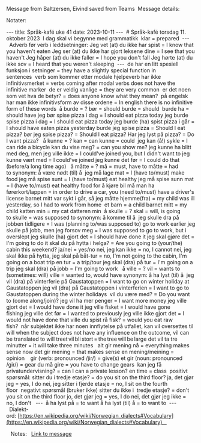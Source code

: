 Message from Baltzersen, Eivind saved from Teams  Message details:  

Notater: 

--- title: Språk-kafé uke 41 date: 2023-10-11 ---  # Språk-kafé torsdag 11. oktober 2023  I dag skal vi begynne med grammatikk  klar = prepared  ---  Adverb før verb i leddsetninger: Jeg vet (at) du ikke har spist = I know that you haven't eaten Jeg ser (at) du ikke har gjort leksene dine = I see that you haven't Jeg håper (at) du ikke faller = I hope you don't fall Jeg hørte (at) du ikke sov = I heard that you weren't sleeping  ---  de har en litt spesiell funksjon i setninger = they have a slightly special function in sentences  verb som kommer etter modale hjelpeverb har ikke infinitivsmerket = verbs coming after modal verbs does not have the infinitive marker  de er veldig vanlige = they are very common  er det noen som vet hva de betyr? = does anyone know what they mean?  på engelsk har man ikke infinitivsform av disse ordene = In english there is no infinitive form of these words  å burde = ? bør = should burde = should  burde ha = should have jeg bør spise pizza i dag = I should eat pizza today jeg burde spise pizza i dag = I should eat pizza today jeg burde (ha) spist pizza i går = I should have eaten pizza yesterday burde jeg spise pizza = Should I eat pizza? bør jeg spise pizza? = Should I eat pizza? Har jeg lyst på pizza? = Do I want pizza?   å kunne = ? kan = can kunne = could  jeg kan (å!) sykle = I can ride a bicycle kan du vise meg? = can you show me? jeg kunne ha blitt med deg, men jeg ville ikke = I could've joined you, but I didn't want to jeg kunne vært med = I could've joined jeg kunne det før = I could do that (before/a long time ago)   å måtte = ? må = must, have to måtte = had to synonym: å være nødt (til) å  jeg må lage mat = I (have to/must) make food jeg må spise sunt = I (have to/must) eat healthy jeg må spise sunn mat = I (have to/must) eat healthy food for å kjøre bil må man ha førerkort/lappen = in order to drive a car, you (need to/must) have a driver's license barnet mitt var sykt i går, så jeg måtte hjemme(fra) = my child was ill yesterday, so I had to work from home  et barn = a child barnet mitt = my child katten min = my cat datteren min  å skulle = ? skal = will, is going to skulle = was supposed to synonym: å komme til å  jeg skulle dra på jobben tidligere = I was (planning to/was supposed to) go to work earlier jeg skulle på jobb, men jeg forsov meg = I was supposed to go to work, but i overslept jeg skulle (ha) gjort det = I should have done it jeg skal gjøre det = I'm going to do it skal du på hytta i helga? = Are you going to (your/the) cabin this weekend? ja/nei = yes/no nei, jeg kan ikke = no, I cannot nei, jeg skal ikke på hytta, jeg skal på båt-tur = no, I'm not going to the cabin, I'm going on a boat trip en tur = a trip/tour jeg skal (dra) på tur = I'm going on a trip jeg skal (dra) på jobb = I'm going to work   å ville = ? vil = wants to (sometimes: will) ville = wanted to, would have synonym: å ha lyst (til) å  jeg vil (dra) på vinterferie på Gaustatoppen = I want to go on winter holiday at Gaustatoppen jeg vil (dra) på Gaustatoppen i vinterferien = I want to go to Gaustatoppen during the winter holidays  vil du være med? = Do you want to (come along/join)? jeg vil ha mer penger = I want more money jeg ville gjort det = I would have done it jeg ville fisket = I would have gone fishing jeg ville det før = I wanted to previously jeg ville ikke gjort det = I would not have done that ville du spist rå fisk? = would you eat raw fish?  når subjektet ikke har noen innflytelse på utfallet, kan vil oversettes til will when the subject does not have any influence on the outcome, vil can be translated to will treet vil bli stort = the tree will be large det vil ta tre minutter = it will take three minutes   alt gir mening nå = everything makes sense now det gir mening = that makes sense en mening/meining = opinion     gir (verb: pronounced /jir/) = give(s) et gir (noun: pronounced /gir/) = gear du må gire = you have to change gears  kan jeg få privatundervisning? = can I can a private lesson? en time = class  positivt spørsmål: sitter du i tredje etasje? = do you sit on the third floor? ja, det gjør jeg = yes, I do nei, jeg sitter i fjerde etasje = no, I sit on the fourth floor  negativt spørsmål (bruker ikke) sitter du ikke i  tredje etasje? = don't you sit on the third floor jo, det gjør jeg = yes, I do nei, det gjør jeg ikke = no, I don't   ---  å ha lyst på = to want å ha lyst (til) å = to want to  ---  Dialekt-ord: [https://en.wikipedia.org/wiki/Norwegian_dialects#Vocabulary](https://en.wikipedia.org/wiki/Norwegian_dialects#Vocabulary)   

   Notes:   [Link to message](https://teams.microsoft.com/l/message/19:fa8ebdbda13741c3946cbe52b0e3a5a7@thread.skype/1697095529979)